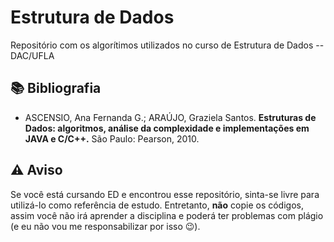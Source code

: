# Estrutura de Dados
Repositório com os algorítimos utilizados no curso de Estrutura de Dados -- DAC/UFLA

## 📚 Bibliografia
- ASCENSIO, Ana Fernanda G.; ARAÚJO, Graziela Santos. **Estruturas de Dados: algoritmos, análise da complexidade e implementações em JAVA e C/C++.** São Paulo: Pearson, 2010.


## ⚠️ Aviso
Se você está cursando ED e encontrou esse repositório, sinta-se livre para utilizá-lo como referência de estudo. Entretanto, **não** copie os códigos, assim você não irá aprender a disciplina e poderá ter problemas com plágio (e eu não vou me responsabilizar por isso 😉). 
